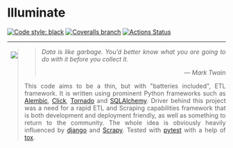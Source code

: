 # Illuminate

[![Code style: black](https://img.shields.io/badge/code%20style-black-000000.svg)](https://github.com/psf/black)
[![Coveralls branch](https://img.shields.io/coveralls/github/nikolamilojica/illuminate/develop)](https://img.shields.io/)
[![Actions Status](https://github.com/nikolamilojica/illuminate/workflows/Tests/badge.svg?branch=develop)](https://github.com/nikolamilojica/illuminate/actions)
___
<img align="left" style="margin:8px;" src="https://upload.wikimedia.org/wikipedia/commons/thumb/a/ac/Accueil_scribe_invert.png/241px-Accueil_scribe_invert.png">

>> <p align="justify"><i>Data is like garbage.
>> You’d better know what you are going to do with it before you
>> collect it.</i></p>
>> <p align="right"><i>&mdash; Mark Twain</i></p>
> <p align="justify">This code aims to be a thin,
> but with "batteries included", ETL framework.
> It is written using prominent Python frameworks such as
> <a href="https://alembic.sqlalchemy.org/en/latest/">Alembic</a>,
> <a href="https://click.palletsprojects.com/">Click</a>,
> <a href="https://www.tornadoweb.org/en/stable/">Tornado</a>
> and <a href="https://www.sqlalchemy.org/">SQLAlchemy</a>.
> Driver behind this project was a need for a rapid ETL
> and Scraping capabilities framework that is both development and deployment
> friendly, as well as something to return to the community.
> The whole idea is obviously heavily influenced by
> <a href="https://www.djangoproject.com/">django</a> and
> <a href="https://scrapy.org/">Scrapy</a>.
> Tested with <a href="https://docs.pytest.org/">pytest</a> with a help of
> <a href="https://tox.wiki/en/latest/">tox</a>.</p>
